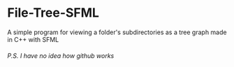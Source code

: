 # File-Tree-SFML
A simple program for viewing a folder's subdirectories as a tree graph made in C++ with SFML
###### P.S. I have no idea how github works
